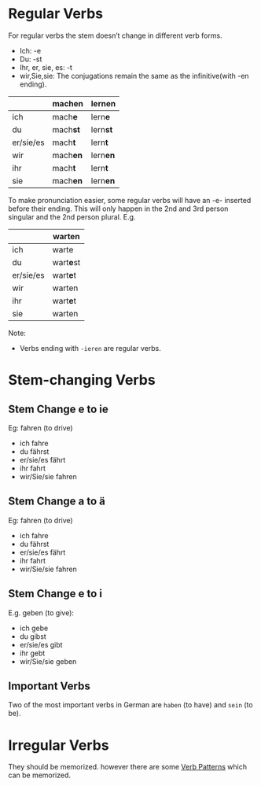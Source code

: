 # Regular Verbs
For regular verbs the stem doesn’t change in different verb forms.
- Ich: -e  
- Du: -st  
- Ihr, er, sie, es: -t
- wir,Sie,sie: The conjugations remain the same as the infinitive(with -en ending).

|           | machen     | lernen     |
| --------- | ---------- | ---------- |
| ich       | mach**e**  | lern**e**  |
| du        | mach**st** | lern**st** |
| er/sie/es | mach**t**  | lern**t**  |
| wir       | mach**en** | lern**en** |
| ihr       | mach**t**  | lern**t**  |
| sie       | mach**en** | lern**en** |

To make pronunciation easier, some regular verbs will have an -e- inserted before their ending. This will only happen in the 2nd and 3rd person singular and the 2nd person plural. E.g.

|           | warten      |
| --------- | ----------- |
| ich       | warte       |
| du        | wart**e**st |
| er/sie/es | wart**e**t  |
| wir       | warten      |
| ihr       | wart**e**t  |
| sie       | warten      |

Note:
- Verbs ending with `-ieren` are regular verbs.
# Stem-changing Verbs

## Stem Change **e** to **ie**
Eg: fahren (to drive)
- ich fahre
- du fährst
- er/sie/es fährt
- ihr fahrt
- wir/Sie/sie fahren

## Stem Change **a** to **ä**
Eg: fahren (to drive)
- ich fahre
- du fährst
- er/sie/es fährt
- ihr fahrt
- wir/Sie/sie fahren

## Stem Change **e** to **i**
E.g. geben (to give):
- ich gebe
- du gibst
- er/sie/es gibt
- ihr gebt
- wir/Sie/sie geben

## Important Verbs
Two of the most important verbs in German are `haben` (to have) and `sein` (to be).

# Irregular Verbs
They should be memorized. however there are some [Verb Patterns](http://joycep.myweb.port.ac.uk/verbs/tenspres6.html) which can be memorized.